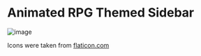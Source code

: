 # Animated RPG Themed Sidebar

![image](https://user-images.githubusercontent.com/59270176/153096886-74a7e3d4-cab9-47e3-b60d-09bf1b975db6.png)

Icons were taken from <a href="https://www.flaticon.com/">flaticon.com</a>
